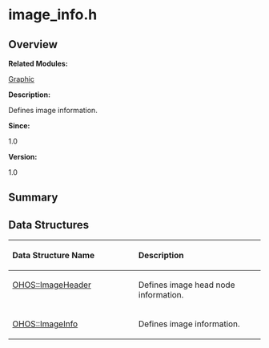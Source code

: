 # image\_info.h<a name="ZH-CN_TOPIC_0000001055078111"></a>

## **Overview**<a name="section1271158561093526"></a>

**Related Modules:**

[Graphic](Graphic.md)

**Description:**

Defines image information. 

**Since:**

1.0

**Version:**

1.0

## **Summary**<a name="section1934510894093526"></a>

## Data Structures<a name="nested-classes"></a>

<a name="table948356197093526"></a>
<table><thead align="left"><tr id="row65144490093526"><th class="cellrowborder" valign="top" width="50%" id="mcps1.1.3.1.1"><p id="p237893106093526"><a name="p237893106093526"></a><a name="p237893106093526"></a>Data Structure Name</p>
</th>
<th class="cellrowborder" valign="top" width="50%" id="mcps1.1.3.1.2"><p id="p2067665241093526"><a name="p2067665241093526"></a><a name="p2067665241093526"></a>Description</p>
</th>
</tr>
</thead>
<tbody><tr id="row761734801093526"><td class="cellrowborder" valign="top" width="50%" headers="mcps1.1.3.1.1 "><p id="p1396570990093526"><a name="p1396570990093526"></a><a name="p1396570990093526"></a><a href="OHOS-ImageHeader.md">OHOS::ImageHeader</a></p>
</td>
<td class="cellrowborder" valign="top" width="50%" headers="mcps1.1.3.1.2 "><p id="p1390005976093526"><a name="p1390005976093526"></a><a name="p1390005976093526"></a>Defines image head node information. </p>
</td>
</tr>
<tr id="row2042822333093526"><td class="cellrowborder" valign="top" width="50%" headers="mcps1.1.3.1.1 "><p id="p385246128093526"><a name="p385246128093526"></a><a name="p385246128093526"></a><a href="OHOS-ImageInfo.md">OHOS::ImageInfo</a></p>
</td>
<td class="cellrowborder" valign="top" width="50%" headers="mcps1.1.3.1.2 "><p id="p1226036226093526"><a name="p1226036226093526"></a><a name="p1226036226093526"></a>Defines image information. </p>
</td>
</tr>
</tbody>
</table>


